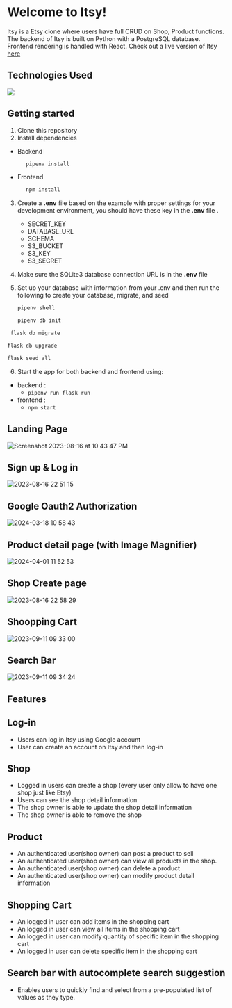# Welcome to Itsy!

Itsy is a Etsy clone where users have full CRUD on Shop, Product functions. The backend of Itsy is built on Python with a PostgreSQL database. Frontend rendering is handled with React.
Check out a live version of Itsy [here](https://itsy.onrender.com/)

## Technologies Used
<a href="https://skillicons.dev">
    <img src="https://skillicons.dev/icons?i=aws,flask,html,js,postgres,postman,py,react,redux,javascript,gcp" />
</a>
  
## Getting started

 1. Clone this repository
 2. Install dependencies
- Backend
```bash
      pipenv install
  ```
  
 - Frontend
```bash
      npm install
  ```

3. Create a  **.env**  file based on the example with proper settings for your development environment, you should have these key in the  **.env**  file .
	 - SECRET_KEY 
	 - DATABASE_URL
	 - SCHEMA
	 - S3_BUCKET
	 - S3_KEY
	 - S3_SECRET

4. Make sure the SQLite3 database connection URL is in the **.env** file
5. Set up your database with information from your .env and then run the following to create your database, migrate, and seed
   ```bash
   pipenv shell
   ```
   
   ```bash
   pipenv db init
   ```
   
  ```bash
   flask db migrate
   ```
   ```bash
   flask db upgrade
   ```

   ```bash
   flask seed all
   ```
6. Start the app for both backend and frontend using:


-   backend :
    -   `pipenv run flask run`
-   frontend :
    -   `npm start`
 
## Landing Page
![Screenshot 2023-08-16 at 10 43 47 PM](https://github.com/YYYWeee/Itsy/assets/63111667/25c9ae60-f2ba-4018-b368-183042ac2737)



## Sign up & Log in 

![2023-08-16 22 51 15](https://github.com/YYYWeee/Itsy/assets/63111667/b50a270d-9bff-48e1-bff1-5517f36d428d)

## Google Oauth2 Authorization

![2024-03-18 10 58 43](https://github.com/YYYWeee/Itsy/assets/63111667/5340937a-f035-4118-b39b-098425d60e74)

## Product detail page (with Image Magnifier)
![2024-04-01 11 52 53](https://github.com/YYYWeee/Itsy/assets/63111667/b6897bf7-7d0f-4c95-9f4c-b85b5dc5ff4b)

## Shop Create page

![2023-08-16 22 58 29](https://github.com/YYYWeee/Itsy/assets/63111667/af579700-c115-4ec7-b43d-2864bbb8e3d5)

## Shoopping Cart


![2023-09-11 09 33 00](https://github.com/YYYWeee/Itsy/assets/63111667/05dc37da-dddc-41af-88b5-65ef0b368bbb)

## Search Bar

![2023-09-11 09 34 24](https://github.com/YYYWeee/Itsy/assets/63111667/c623845b-3e01-434c-803b-46136e8ce9b2)



## Features
## Log-in
* Users can log in Itsy using Google account
* User can create an account on Itsy and then log-in

## Shop
* Logged in users can create a shop (every user only allow to have one shop just like Etsy)
* Users can see the shop detail information
* The shop owner is able to update the shop detail information
* The shop owner is able to remove the shop

## Product 
* An authenticated user(shop owner) can post a product to sell
* An authenticated user(shop owner) can view all products in the shop.
* An authenticated user(shop owner) can delete a product
* An authenticated user(shop owner) can modify product detail information

## Shopping Cart
* An logged in user can add items in the shopping cart
* An logged in user can view all items in the shopping cart
* An logged in user can  modify quantity of specific item in the shopping cart
* An logged in user can  delete specific item in the shopping cart

## Search bar with autocomplete search suggestion
* Enables users to quickly find and select from a pre-populated list of values as they type.

